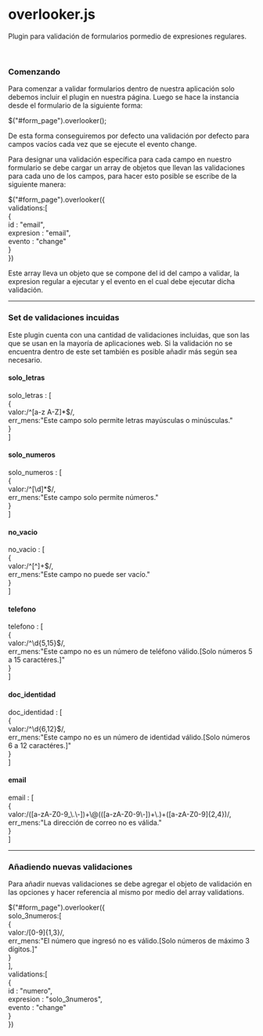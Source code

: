 # overlooker.js
Plugin para validación de formularios pormedio de expresiones regulares.

<br>

<h3>Comenzando</h3>

<p>Para comenzar a validar formularios dentro de nuestra aplicación solo debemos incluir el plugin en nuestra página.
Luego se hace la instancia desde el formulario de la siguiente forma:
</p>

$("#form_page").overlooker();

<p>De esta forma conseguiremos por defecto una validación por defecto para campos vacíos cada vez que se ejecute el evento change.</p>

<p>
Para designar una validación específica para cada campo en nuestro formulario se debe cargar un array de objetos que llevan 
las validaciones para cada uno de los campos, para hacer esto posible se escribe de la siguiente manera:
</p>

$("#form_page").overlooker({<br>
    validations:[<br>
        {<br>
            id : "email",<br>
            expresion : "email",<br>
            evento : "change"<br>
        }<br>
})<br>

<p>Este array lleva un objeto que se compone del id del campo a validar, la expresion regular a ejecutar y el evento en el cual
debe ejecutar dicha validación.</p>

<hr>

<h3>Set de validaciones incuidas</h3>

<p>Este plugin cuenta con una cantidad de validaciones incluidas, que son las que se usan en la mayoría de aplicaciones web.
Si la validación no se encuentra dentro de este set también es posible añadir más según sea necesario.</p>

<h4>solo_letras</h4>
solo_letras : [<br> 
                {<br>
                  valor:/^[a-z A-Z]*$/,<br>
                  err_mens:"Este campo solo permite letras mayúsculas o minúsculas."<br>
                }<br>
              ]<br>

<h4>solo_numeros</h4>
solo_numeros : [<br> 
                  {<br>
                    valor:/^[\d]*$/,<br>
                    err_mens:"Este campo solo permite números."<br>
                  }<br>
                ]<br>              

<h4>no_vacio</h4>
no_vacio : [<br> 
              {<br>
                valor:/^[^]+$/,<br>
                err_mens:"Este campo no puede ser vacío."<br>
              }<br>
            ]<br>

<h4>telefono</h4>
telefono : [<br> 
              {<br>
                valor:/^\d{5,15}$/,<br>
                err_mens:"Este campo no es un número de teléfono válido.[Solo números 5 a 15 caractéres.]"<br>
              }<br>
            ]<br>

<h4>doc_identidad</h4>
doc_identidad : [<br> 
                  {<br>
                    valor:/^\d{6,12}$/,<br>
                    err_mens:"Este campo no es un número de identidad válido.[Solo números 6 a 12 caractéres.]"<br>
                  }<br>
                ]<br>

<h4>email</h4>
email : [<br> 
          {<br>
            valor:/([a-zA-Z0-9_\.\-])+\@(([a-zA-Z0-9\-])+\.)+([a-zA-Z0-9]{2,4})/,<br>
            err_mens:"La dirección de correo no es válida."<br>
          }<br>
        ]<br>              

<hr>

<h3>Añadiendo nuevas validaciones</h3>

<p>Para añadir nuevas validaciones se debe agregar el objeto de validación en las opciones y hacer referencia al mismo por medio
del array validations.</p>

$("#form_page").overlooker({<br>
    solo_3numeros:[<br> 
              {<br>
                valor:/[0-9]{1,3}/,<br>
                err_mens:"El número que ingresó no es válido.[Solo números de máximo 3 dígitos.]"<br>
              }<br>
            ],<br>
    validations:[<br>
        {<br>
            id : "numero",<br>
            expresion : "solo_3numeros",<br>
            evento : "change"<br>
        }<br>
})<br>